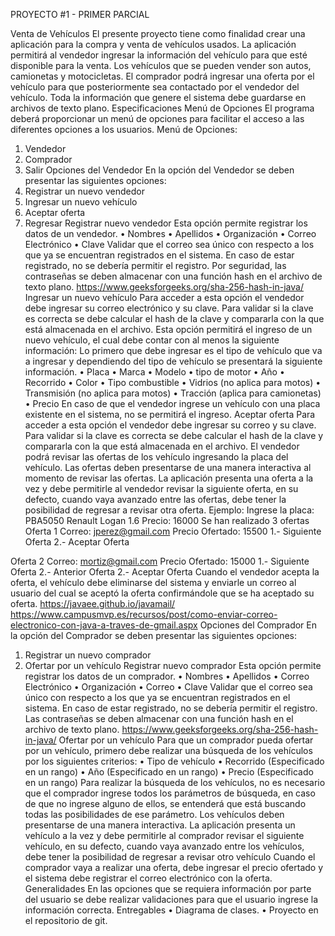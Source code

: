 PROYECTO #1 - PRIMER PARCIAL

Venta de Vehículos
El presente proyecto tiene como finalidad crear una aplicación para la compra y venta de vehículos usados. La aplicación permitirá al vendedor ingresar la información del vehículo para que esté disponible para la venta. Los vehículos que se pueden vender son autos, camionetas y motocicletas. El comprador podrá ingresar una oferta por el vehículo para que posteriormente sea contactado por el vendedor del vehículo.
Toda la información que genere el sistema debe guardarse en archivos de texto plano.
Especificaciones
Menú de Opciones
El programa deberá proporcionar un menú de opciones para facilitar el acceso a las diferentes opciones a los usuarios.
Menú de Opciones:
1.	Vendedor
2.	Comprador
3.	Salir
Opciones del Vendedor
En la opción del Vendedor se deben presentar las siguientes opciones:
1.	Registrar un nuevo vendedor
2.	Ingresar un nuevo vehículo
3.	Aceptar oferta
4.	Regresar
Registrar nuevo vendedor
Esta opción permite registrar los datos de un vendedor.
•	Nombres
•	Apellidos
•	Organización
•	Correo Electrónico
•	Clave
Validar que el correo sea único con respecto a los que ya se encuentran registrados en el sistema. En caso de estar registrado, no se debería permitir el registro.
Por seguridad, las contraseñas se deben almacenar con una función hash en el archivo de texto plano.
https://www.geeksforgeeks.org/sha-256-hash-in-java/
Ingresar un nuevo vehículo
Para acceder a esta opción el vendedor debe ingresar su correo electrónico y su clave. Para validar si la clave es correcta se debe calcular el hash de la clave y compararla con la que está almacenada en el archivo.
Esta opción permitirá el ingreso de un nuevo vehículo, el cual debe contar con al menos la siguiente información:
Lo primero que debe ingresar es el tipo de vehículo que va a ingresar y dependiendo del tipo de vehículo se presentará la siguiente información.
•	Placa
•	Marca
•	Modelo
•	tipo de motor
•	Año
•	Recorrido
•	Color
•	Tipo combustible
•	Vidrios (no aplica para motos)
•	Transmisión (no aplica para motos)
•	Tracción (aplica para camionetas)
•	Precio
En caso de que el vendedor ingrese un vehículo con una placa existente en el sistema, no se permitirá el ingreso.
Aceptar oferta
Para acceder a esta opción el vendedor debe ingresar su correo y su clave. Para validar si la clave es correcta se debe calcular el hash de la clave y compararla con la que está almacenada en el archivo.
El vendedor podrá revisar las ofertas de los vehículo ingresando la placa del vehículo. Las ofertas deben presentarse de una manera interactiva al momento de revisar las ofertas. La aplicación presenta una oferta a la vez y debe permitirle al vendedor revisar la siguiente oferta, en su defecto, cuando vaya avanzado entre las ofertas, debe tener la posibilidad de regresar a revisar otra oferta. Ejemplo:
Ingrese la placa: PBA5050
Renault Logan 1.6 Precio: 16000
Se han realizado 3 ofertas
Oferta 1
Correo: jperez@gmail.com
Precio Ofertado: 15500
1.- Siguiente Oferta
2.- Aceptar Oferta

Oferta 2
Correo: mortiz@gmail.com
Precio Ofertado: 15000
1.- Siguiente Oferta
2.- Anterior Oferta
2.- Aceptar Oferta
Cuando el vendedor acepta la oferta, el vehículo debe eliminarse del sistema y enviarle un correo al usuario del cual se aceptó la oferta confirmándole que se ha aceptado su oferta.
https://javaee.github.io/javamail/
https://www.campusmvp.es/recursos/post/como-enviar-correo-electronico-con-java-a-traves-de-gmail.aspx
Opciones del Comprador
En la opción del Comprador se deben presentar las siguientes opciones:
1.	Registrar un nuevo comprador
2.	Ofertar por un vehículo
Registrar nuevo comprador
Esta opción permite registrar los datos de un comprador.
•	Nombres
•	Apellidos
•	Correo Electrónico
•	Organización
•	Correo
•	Clave
Validar que el correo sea único con respecto a los que ya se encuentran registrados en el sistema. En caso de estar registrado, no se debería permitir el registro.
Las contraseñas se deben almacenar con una función hash en el archivo de texto plano.
https://www.geeksforgeeks.org/sha-256-hash-in-java/
Ofertar por un vehículo
Para que un comprador pueda ofertar por un vehículo, primero debe realizar una búsqueda de los vehículos por los siguientes criterios:
•	Tipo de vehículo 
•	Recorrido (Especificado en un rango)
•	Año (Especificado en un rango)
•	Precio (Especificado en un rango)
Para realizar la búsqueda de los vehículos, no es necesario que el comprador ingrese todos los parámetros de búsqueda, en caso de que no ingrese alguno de ellos, se entenderá que está buscando todas las posibilidades de ese parámetro.
Los vehículos deben presentarse de una manera interactiva. La aplicación presenta un vehículo a la vez y debe permitirle al comprador revisar el siguiente vehículo, en su defecto, cuando vaya avanzado entre los vehículos, debe tener la posibilidad de regresar a revisar otro vehículo
Cuando el comprador vaya a realizar una oferta, debe ingresar el precio ofertado y el sistema debe registrar el correo electrónico con la oferta.
Generalidades
En las opciones que se requiera información por parte del usuario se debe realizar validaciones para que el usuario ingrese la información correcta.
Entregables
•	Diagrama de clases. 
•	Proyecto en el repositorio de git.
